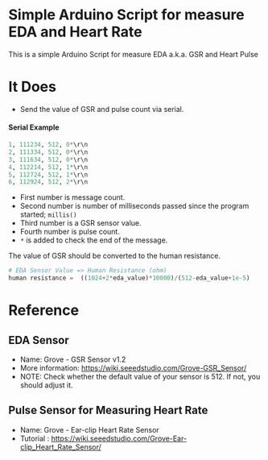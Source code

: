 # Simple Arduino Script for measure EDA and Heart Rate
This is a simple Arduino Script for measure EDA a.k.a. GSR and Heart Pulse
<!-- 
![image](/photo.jpg)
- RED -> 5V
- BLACK -> Ground
- Bronw -> A0
- Purple -> A1

!! this photo will be  -->

# It Does
- Send the value of GSR and pulse count via serial. 

#### Serial Example
```python
1, 111234, 512, 0*\r\n
2, 111334, 512, 0*\r\n
3, 111634, 512, 0*\r\n
4, 112214, 512, 1*\r\n
5, 112724, 512, 1*\r\n
6, 112924, 512, 2*\r\n
```

- First number is message count.
- Second number is number of milliseconds passed since the program started; `millis()`
- Third number is a GSR sensor value.
- Fourth number is pulse count.
- `*` is added to check the end of the message.


The value of GSR should be converted to the human resistance.

```python
# EDA Sensor Value => Human Resistance (ohm)
human resistance =  ((1024+2*eda_value)*10000)/(512-eda_value+1e-5)
```


# Reference

## EDA Sensor
- Name: Grove - GSR Sensor v1.2
- More information:  https://wiki.seeedstudio.com/Grove-GSR_Sensor/
- NOTE: Check whether the default value of your sensor is 512. If not, you should adjust it.


## Pulse Sensor for Measuring Heart Rate
- Name: Grove - Ear-clip Heart Rate Sensor
- Tutorial : https://wiki.seeedstudio.com/Grove-Ear-clip_Heart_Rate_Sensor/



